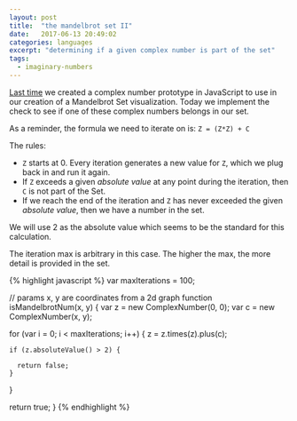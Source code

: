 ```yaml
---
layout: post
title:  "the mandelbrot set II"
date:   2017-06-13 20:49:02
categories: languages
excerpt: "determining if a given complex number is part of the set"
tags:
  - imaginary-numbers
---
```


[Last time](/languages/2017/06/11/the-Mandelbrot-set.html) we created a complex number prototype in JavaScript to use in our creation of a Mandelbrot Set visualization.  Today we implement the check to see if one of these complex numbers belongs in our set.

As a reminder, the formula we need to iterate on is: `Z = (Z*Z) + C`

The rules:
* `Z` starts at 0.  Every iteration generates a new value for `Z`, which we plug back in and run it again.  
* If `Z` exceeds a given *absolute value* at any point during the iteration, then `C` is not part of the Set.
* If we reach the end of the iteration and `Z` has never exceeded the given *absolute value*, then we have a number in the set.

We will use 2 as the absolute value which seems to be the standard for this calculation.

The iteration max is arbitrary in this case.  The higher the max, the more detail is provided in the set.

{% highlight javascript %}
var maxIterations = 100;

// params x, y are coordinates from a 2d graph
function isMandelbrotNum(x, y) {
  var z = new ComplexNumber(0, 0);
  var c = new ComplexNumber(x, y);

  for (var i = 0; i < maxIterations; i++) {
    z = z.times(z).plus(c);

    if (z.absoluteValue() > 2) {

      return false;
    }
  }

  return true;
}
{% endhighlight %}
